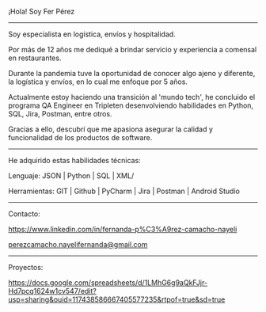 ¡Hola! Soy Fer Pérez

---------------------------------------------------------------------------------------------------------------------------------

Soy especialista en logística, envíos y hospitalidad.

 Por más de 12 años me dediqué a brindar servicio y experiencia a comensal en restaurantes.

Durante la pandemia tuve la oportunidad de conocer algo ajeno y diferente, la logística y envíos, en lo cual me enfoque por 5 años.

Actualmente estoy haciendo una transición al 'mundo tech', he concluido el programa QA Engineer en Tripleten desenvolviendo habilidades en Python, SQL, Jira, Postman, entre otros.

Gracias a ello, descubrí que me apasiona asegurar la calidad y funcionalidad de los productos de software.


----------------------------------------------------------------------------------------------------------------------------------------------------------------------


He adquirido estas habilidades técnicas:

Lenguaje: JSON | Python | SQL | XML/


Herramientas: GIT | Github | PyCharm | Jira | Postman | Android Studio


------------------------------------------------------------------------------------------------------------------------

Contacto:

https://www.linkedin.com/in/fernanda-p%C3%A9rez-camacho-nayeli

perezcamacho.nayelifernanda@gmail.com 

--------------------------------------------------------------------------------------------------------------------------

Proyectos:

https://docs.google.com/spreadsheets/d/1LMhG6g9aQkFJjr-Hd7pcq1624w1cv547/edit?usp=sharing&ouid=117438586667405577235&rtpof=true&sd=true


